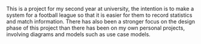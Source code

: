 This is a project for my second year at university, the intention is to make a system for a football league
so that it is easier for them to record statistics and match information. There has also been a stronger focus
on the design phase of this project than there has been on my own personal projects, involving diagrams and 
models such as use case models.